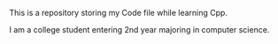 This is a repository storing my Code file while learning Cpp.

I am a college student entering 2nd year majoring in computer science.
